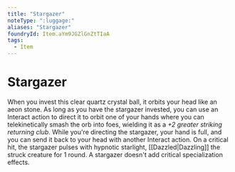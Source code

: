 ```yaml
---
title: "Stargazer"
noteType: ":luggage:"
aliases: "Stargazer"
foundryId: Item.aYm9JGZlGnZtTIaA
tags:
  - Item
---
```


# Stargazer

When you invest this clear quartz crystal ball, it orbits your head like an aeon stone. As long as you have the stargazer invested, you can use an Interact action to direct it to orbit one of your hands where you can telekinetically smash the orb into foes, wielding it as a _+2 greater striking returning club_. While you're directing the stargazer, your hand is full, and you can send it back to your head with another Interact action. On a critical hit, the stargazer pulses with hypnotic starlight, [[Dazzled|Dazzling]] the struck creature for 1 round. A stargazer doesn't add critical specialization effects.
